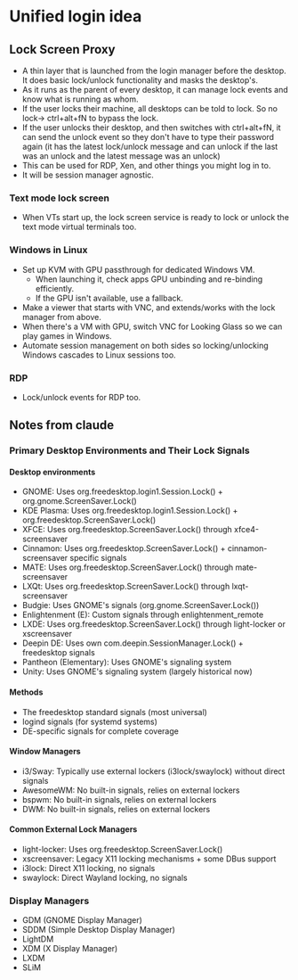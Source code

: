 # Unified login idea

## Lock Screen Proxy

* A thin layer that is launched from the login manager before the desktop. It
  does basic lock/unlock functionality and masks the desktop's.
* As it runs as the parent of every desktop, it can manage lock events and know
  what is running as whom.
* If the user locks their machine, all desktops can be told to lock. So no
  lock-> ctrl+alt+fN to bypass the lock.
* If the user unlocks their desktop, and then switches with ctrl+alt+fN, it can
  send the unlock event so they don't have to type their password again (it has
  the latest lock/unlock message and can unlock if the last was an unlock and
  the latest message was an unlock)
* This can be used for RDP, Xen, and other things you might log in to.
* It will be session manager agnostic.

### Text mode lock screen

* When VTs start up, the lock screen service is ready to lock or unlock the text
  mode virtual terminals too.

### Windows in Linux

* Set up KVM with GPU passthrough for dedicated Windows VM.
  * When launching it, check apps GPU unbinding and re-binding efficiently.
  * If the GPU isn't available, use a fallback.
* Make a viewer that starts with VNC, and extends/works with the lock manager
  from above.
* When there's a VM with GPU, switch VNC for Looking Glass so we can play games
  in Windows.
* Automate session management on both sides so locking/unlocking Windows
  cascades to Linux sessions too.

### RDP

* Lock/unlock events for RDP too.

## Notes from claude

### Primary Desktop Environments and Their Lock Signals

#### Desktop environments

- GNOME: Uses org.freedesktop.login1.Session.Lock() + org.gnome.ScreenSaver.Lock()
- KDE Plasma: Uses org.freedesktop.login1.Session.Lock() + org.freedesktop.ScreenSaver.Lock()
- XFCE: Uses org.freedesktop.ScreenSaver.Lock() through xfce4-screensaver
- Cinnamon: Uses org.freedesktop.ScreenSaver.Lock() + cinnamon-screensaver specific signals
- MATE: Uses org.freedesktop.ScreenSaver.Lock() through mate-screensaver
- LXQt: Uses org.freedesktop.ScreenSaver.Lock() through lxqt-screensaver
- Budgie: Uses GNOME's signals (org.gnome.ScreenSaver.Lock())
- Enlightenment (E): Custom signals through enlightenment_remote
- LXDE: Uses org.freedesktop.ScreenSaver.Lock() through light-locker or xscreensaver
- Deepin DE: Uses own com.deepin.SessionManager.Lock() + freedesktop signals
- Pantheon (Elementary): Uses GNOME's signaling system
- Unity: Uses GNOME's signaling system (largely historical now)

#### Methods

* The freedesktop standard signals (most universal)
* logind signals (for systemd systems)
* DE-specific signals for complete coverage

#### Window Managers

- i3/Sway: Typically use external lockers (i3lock/swaylock) without direct signals
- AwesomeWM: No built-in signals, relies on external lockers
- bspwm: No built-in signals, relies on external lockers
- DWM: No built-in signals, relies on external lockers

#### Common External Lock Managers

- light-locker: Uses org.freedesktop.ScreenSaver.Lock()
- xscreensaver: Legacy X11 locking mechanisms + some DBus support
- i3lock: Direct X11 locking, no signals
- swaylock: Direct Wayland locking, no signals

### Display Managers

* GDM (GNOME Display Manager)
* SDDM (Simple Desktop Display Manager)
* LightDM
* XDM (X Display Manager)
* LXDM
* SLiM
